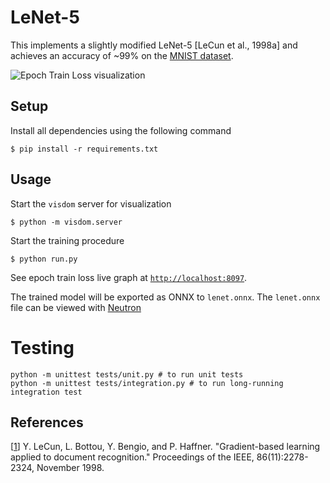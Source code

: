 # LeNet-5

This implements a slightly modified LeNet-5 [LeCun et al., 1998a] and achieves an accuracy of ~99% on the [MNIST dataset](http://yann.lecun.com/exdb/mnist/).


![Epoch Train Loss visualization](https://i.imgur.com/h4h7CrF.gif)

## Setup

Install all dependencies using the following command

```
$ pip install -r requirements.txt
```

## Usage

Start the `visdom` server for visualization

```
$ python -m visdom.server
```

Start the training procedure

```
$ python run.py
```

See epoch train loss live graph at [`http://localhost:8097`](http://localhost:8097).

The trained model will be exported as ONNX to `lenet.onnx`. The `lenet.onnx` file can be viewed with [Neutron](https://www.electronjs.org/apps/netron)

# Testing

```shell
python -m unittest tests/unit.py # to run unit tests
python -m unittest tests/integration.py # to run long-running integration test
```

## References

[[1](http://yann.lecun.com/exdb/publis/pdf/lecun-98.pdf)] Y. LeCun, L. Bottou, Y. Bengio, and P. Haffner. "Gradient-based learning applied to document recognition." Proceedings of the IEEE, 86(11):2278-2324, November 1998.
